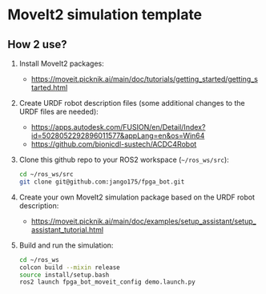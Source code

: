 # MoveIt2 simulation template

## How 2 use?
1. Install MoveIt2 packages:
    * https://moveit.picknik.ai/main/doc/tutorials/getting_started/getting_started.html

2. Create URDF robot description files (some additional changes to the URDF files are needed):
    * https://apps.autodesk.com/FUSION/en/Detail/Index?id=5028052292896011577&appLang=en&os=Win64
    * https://github.com/bionicdl-sustech/ACDC4Robot

3. Clone this github repo to your ROS2 workspace (`~/ros_ws/src`):
    ```bash
    cd ~/ros_ws/src
    git clone git@github.com:jango175/fpga_bot.git
    ```

3. Create your own MoveIt2 simulation package based on the URDF robot description:
    * https://moveit.picknik.ai/main/doc/examples/setup_assistant/setup_assistant_tutorial.html

4. Build and run the simulation:
    ```bash
    cd ~/ros_ws
    colcon build --mixin release
    source install/setup.bash
    ros2 launch fpga_bot_moveit_config demo.launch.py
    ```